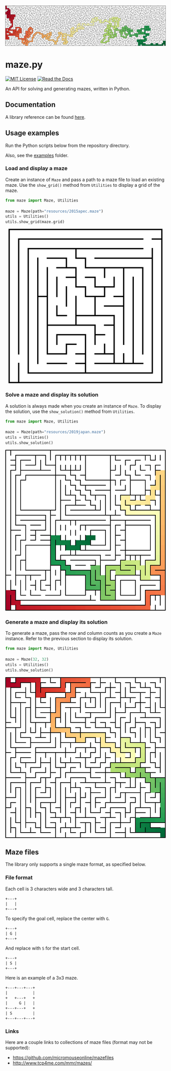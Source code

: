 <p align="center">
    <img src="docs/images/32x128-solution.svg" alt="Solved 32x128 maze">
</p>

# maze.py

[![MIT License](https://img.shields.io/badge/License-MIT-yellow.svg)](http://choosealicense.com/licenses/mit/)
[![Read the Docs](https://img.shields.io/readthedocs/mazepy)](http://mazepy.readthedocs.io/)

An API for solving and generating mazes, written in Python.

## Documentation

A library reference can be found [here](https://mazepy.readthedocs.io/en/latest/).

## Usage examples

Run the Python scripts below from the repository directory.

Also, see the [examples](examples/) folder.

### Load and display a maze

Create an instance of `Maze` and pass a path to a maze file to load an existing maze. Use the `show_grid()` method from `Utilities` to display a grid of the maze.

```py
from maze import Maze, Utilities

maze = Maze(path="resources/2015apec.maze")
utils = Utilities()
utils.show_grid(maze.grid)
```

<p align="center">
    <img src="docs/images/2015apec.svg" alt="APEC 2015">
</p>

### Solve a maze and display its solution

A solution is always made when you create an instance of `Maze`. To display the solution, use the `show_solution()` method from `Utilities`.

```py
from maze import Maze, Utilities

maze = Maze(path="resources/2019japan.maze")
utils = Utilities()
utils.show_solution()
```

<p align="center">
    <img src="docs/images/2019japan-solution.svg" alt="Japan 2019">
</p>

### Generate a maze and display its solution

To generate a maze, pass the row and column counts as you create a `Maze` instance. Refer to the previous section to display its solution.

```py
from maze import Maze, Utilities

maze = Maze(32, 32)
utils = Utilities()
utils.show_solution()
```

<p align="center">
    <img src="docs/images/32x32-solution.svg" alt="Solved 32x32 maze">
</p>

## Maze files

The library only supports a single maze format, as specified below.

### File format

Each cell is 3 characters wide and 3 characters tall.

```
+---+
|   |
+---+
```

To specify the goal cell, replace the center with `G`.

```
+---+
| G |
+---+
```

And replace with `S` for the start cell.

```
+---+
| S |
+---+
```

Here is an example of a 3x3 maze.

```
+---+---+---+
|           |
+   +---+   +
|     G |   |
+---+---+   +
| S         |
+---+---+---+
```

### Links

Here are a couple links to collections of maze files (format may not be supported):

- <https://github.com/micromouseonline/mazefiles>
- <http://www.tcp4me.com/mmr/mazes/>
